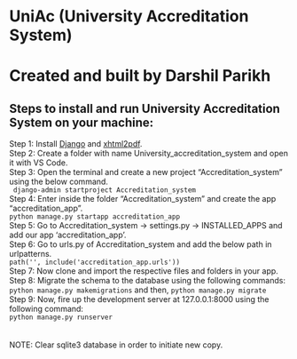 # UniAc (University Accreditation System)
# Created and built by Darshil Parikh
## Steps to install and run University Accreditation System on your machine:
Step 1: Install [Django](https://www.djangoproject.com/download/) and [xhtml2pdf](https://pypi.org/project/xhtml2pdf/). <br/>
Step 2: Create a folder with name University_accreditation_system and open it with VS Code.<br/>
Step 3: Open the terminal and create a new project “Accreditation_system” using the below command.<br/>
``` django-admin startproject Accreditation_system```<br/>
Step 4: Enter inside the folder “Accreditation_system” and create the app “accreditation_app”.<br/>
```python manage.py startapp accreditation_app```<br/>
Step 5: Go to Accreditation_system -> settings.py -> INSTALLED_APPS and add our app ‘accreditation_app’.<br/>
Step 6: Go to urls.py of Accreditation_system and add the below path in urlpatterns.<br/>
```path('', include('accreditation_app.urls'))```<br/>
Step 7: Now clone and import the respective files and folders in your app.<br/>
Step 8: Migrate the schema to the database using the following commands:<br/>
```python manage.py makemigrations``` and then, ```python manage.py migrate```<br/>
Step 9: Now, fire up the development server at 127.0.0.1:8000 using the following command:<br/>
```python manage.py runserver```<br/>
<br/>
<br/>
NOTE: Clear sqlite3 database in order to initiate new copy.




